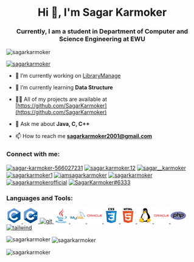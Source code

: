 <h1 align="center">Hi 👋, I'm Sagar Karmoker</h1>
<h3 align="center">Currently, I am a student in Department of Computer and Science Engineering at EWU</h3>

<p align="left"> <img src="https://komarev.com/ghpvc/?username=sagarkarmoker&label=Profile%20views&color=0e75b6&style=flat" alt="sagarkarmoker" /> </p>

<p align="left"> <a href="https://github.com/ryo-ma/github-profile-trophy"><img src="https://github-profile-trophy.vercel.app/?username=sagarkarmoker" alt="sagarkarmoker" /></a> </p>

- 🔭 I’m currently working on [LibraryManage](https://github.com/SagarKarmoker/LibraryManage)

- 🌱 I’m currently learning **Data Structure**

- 👨‍💻 All of my projects are available at [https://github.com/SagarKarmoker](https://github.com/SagarKarmoker)

- 💬 Ask me about **Java, C, C++**

- 📫 How to reach me **sagarkarmoker2001@gmail.com**

<h3 align="left">Connect with me:</h3>
<p align="left">
<a href="https://linkedin.com/in/sagar-karmoker-566027231" target="blank"><img align="center" src="https://raw.githubusercontent.com/rahuldkjain/github-profile-readme-generator/master/src/images/icons/Social/linked-in-alt.svg" alt="sagar-karmoker-566027231" height="30" width="40" /></a>
<a href="https://fb.com/sagar.karmoker.12" target="blank"><img align="center" src="https://raw.githubusercontent.com/rahuldkjain/github-profile-readme-generator/master/src/images/icons/Social/facebook.svg" alt="sagar.karmoker.12" height="30" width="40" /></a>
<a href="https://instagram.com/sagar__karmoker" target="blank"><img align="center" src="https://raw.githubusercontent.com/rahuldkjain/github-profile-readme-generator/master/src/images/icons/Social/instagram.svg" alt="sagar__karmoker" height="30" width="40" /></a>
<a href="https://www.codechef.com/users/sagarkarmoker1" target="blank"><img align="center" src="https://cdn.jsdelivr.net/npm/simple-icons@3.1.0/icons/codechef.svg" alt="sagarkarmoker1" height="30" width="40" /></a>
<a href="https://codeforces.com/profile/iamsagarkarmoker" target="blank"><img align="center" src="https://raw.githubusercontent.com/rahuldkjain/github-profile-readme-generator/master/src/images/icons/Social/codeforces.svg" alt="iamsagarkarmoker" height="30" width="40" /></a>
<a href="https://www.leetcode.com/sagarkarmoker" target="blank"><img align="center" src="https://raw.githubusercontent.com/rahuldkjain/github-profile-readme-generator/master/src/images/icons/Social/leet-code.svg" alt="sagarkarmoker" height="30" width="40" /></a>
<a href="https://auth.geeksforgeeks.org/user/sagarkarmokerofficial" target="blank"><img align="center" src="https://raw.githubusercontent.com/rahuldkjain/github-profile-readme-generator/master/src/images/icons/Social/geeks-for-geeks.svg" alt="sagarkarmokerofficial" height="30" width="40" /></a>
<a href="https://discord.gg/SagarKarmoker#6333" target="blank"><img align="center" src="https://raw.githubusercontent.com/rahuldkjain/github-profile-readme-generator/master/src/images/icons/Social/discord.svg" alt="SagarKarmoker#6333" height="30" width="40" /></a>
</p>

<h3 align="left">Languages and Tools:</h3>
<p align="left"> <a href="https://www.cprogramming.com/" target="_blank" rel="noreferrer"> <img src="https://raw.githubusercontent.com/devicons/devicon/master/icons/c/c-original.svg" alt="c" width="40" height="40"/> </a> <a href="https://www.w3schools.com/cpp/" target="_blank" rel="noreferrer"> <img src="https://raw.githubusercontent.com/devicons/devicon/master/icons/cplusplus/cplusplus-original.svg" alt="cplusplus" width="40" height="40"/> </a> <a href="https://git-scm.com/" target="_blank" rel="noreferrer"> <img src="https://www.vectorlogo.zone/logos/git-scm/git-scm-icon.svg" alt="git" width="40" height="40"/> </a> <a href="https://www.java.com" target="_blank" rel="noreferrer"> <img src="https://raw.githubusercontent.com/devicons/devicon/master/icons/java/java-original.svg" alt="java" width="40" height="40"/> </a> <a href="https://www.mysql.com/" target="_blank" rel="noreferrer"> <img src="https://raw.githubusercontent.com/devicons/devicon/master/icons/mysql/mysql-original-wordmark.svg" alt="mysql" width="40" height="40"/> <a href="https://www.oracle.com/" target="_blank" rel="noreferrer"> <img src="https://raw.githubusercontent.com/devicons/devicon/master/icons/oracle/oracle-original.svg" alt="oracle" width="40" height="40"/> 
<a href="https://www.w3schools.com/css/" target="_blank" rel="noreferrer"> <img src="https://raw.githubusercontent.com/devicons/devicon/master/icons/css3/css3-original-wordmark.svg" alt="css3" width="40" height="40"/> </a> <a href="https://www.w3.org/html/" target="_blank" rel="noreferrer"> <img src="https://raw.githubusercontent.com/devicons/devicon/master/icons/html5/html5-original-wordmark.svg" alt="html5" width="40" height="40"/> </a> <a href="https://www.linux.org/" target="_blank" rel="noreferrer"> <img src="https://raw.githubusercontent.com/devicons/devicon/master/icons/linux/linux-original.svg" alt="linux" width="40" height="40"/> </a> <a href="https://www.oracle.com/" target="_blank" rel="noreferrer"> <img src="https://raw.githubusercontent.com/devicons/devicon/master/icons/oracle/oracle-original.svg" alt="oracle" width="40" height="40"/> </a> <a href="https://www.php.net" target="_blank" rel="noreferrer"> <img src="https://raw.githubusercontent.com/devicons/devicon/master/icons/php/php-original.svg" alt="php" width="40" height="40"/> </a> <a href="https://tailwindcss.com/" target="_blank" rel="noreferrer"> <img src="https://www.vectorlogo.zone/logos/tailwindcss/tailwindcss-icon.svg" alt="tailwind" width="40" height="40"/>
  </a> </p>

<p><img align="left" src="https://github-readme-stats.vercel.app/api/top-langs?username=sagarkarmoker&show_icons=true&locale=en&layout=compact" alt="sagarkarmoker" /></p>

<p>&nbsp;<img align="center" src="https://github-readme-stats.vercel.app/api?username=sagarkarmoker&show_icons=true&locale=en" alt="sagarkarmoker" /></p>

<p><img align="center" src="https://github-readme-streak-stats.herokuapp.com/?user=sagarkarmoker&" alt="sagarkarmoker" /></p>

